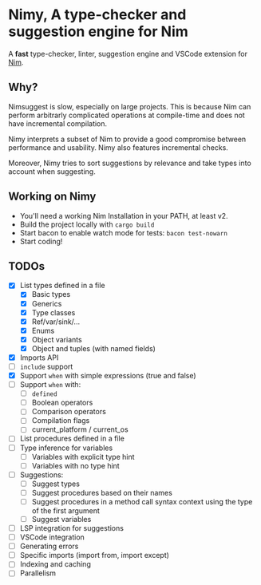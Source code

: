 # Nimy, A type-checker and suggestion engine for Nim

A **fast** type-checker, linter, suggestion engine and VSCode extension for [Nim](https://nim-lang.org/).

## Why?

Nimsuggest is slow, especially on large projects. This is because Nim can perform
arbitrarly complicated operations at compile-time and does not have incremental compilation.

Nimy interprets a subset of Nim to provide a good compromise between performance and usability.
Nimy also features incremental checks.

Moreover, Nimy tries to sort suggestions by relevance and take types into account when suggesting.

## Working on Nimy

- You'll need a working Nim Installation in your PATH, at least v2.
- Build the project locally with `cargo build`
- Start bacon to enable watch mode for tests: `bacon test-nowarn`
- Start coding!

## TODOs

- [x] List types defined in a file
  - [x] Basic types
  - [x] Generics
  - [x] Type classes
  - [x] Ref/var/sink/...
  - [x] Enums
  - [x] Object variants
  - [x] Object and tuples (with named fields)
- [x] Imports API
- [ ] `include` support
- [x] Support `when` with simple expressions (true and false)
- [ ] Support `when` with:
    - [ ] `defined`
    - [ ] Boolean operators
    - [ ] Comparison operators
    - [ ] Compilation flags
    - [ ] current_platform / current_os
- [ ] List procedures defined in a file
- [ ] Type inference for variables
  - [ ] Variables with explicit type hint
  - [ ] Variables with no type hint
- [ ] Suggestions:
    - [ ] Suggest types
    - [ ] Suggest procedures based on their names
    - [ ] Suggest procedures in a method call syntax context using the type of the first argument
    - [ ] Suggest variables
- [ ] LSP integration for suggestions
- [ ] VSCode integration
- [ ] Generating errors
- [ ] Specific imports (import from, import except)
- [ ] Indexing and caching
- [ ] Parallelism
